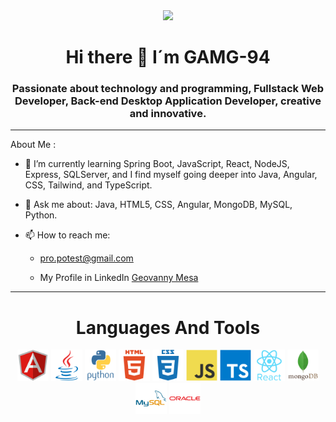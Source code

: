 <div id="header" align="center">
    <img src="https://media.giphy.com/media/ko7twHhomhk8E/giphy.gif" width="400">
    <h1 align="center">Hi there 👋 I´m GAMG-94</h1>
    <h3 align="center" font-size="20">Passionate about technology and programming, Fullstack Web Developer, Back-end Desktop Application Developer, creative and innovative.</h3>
</div>


---


About Me :


- 🌱 I’m currently learning Spring Boot, JavaScript, React, NodeJS, Express, SQLServer, and I find myself going deeper into Java, Angular, CSS, Tailwind, and TypeScript.

- 💬 Ask me about: Java, HTML5, CSS, Angular, MongoDB, MySQL, Python.

- 📫 How to reach me: 

    - pro.potest@gmail.com

    - My Profile in LinkedIn [Geovanny Mesa](https://www.linkedin.com/in/geovanny-mesa-6129b31a6/)

---

<div id="Tools" align="center">
    <h1 align="center">Languages And Tools</h1>
    <div>
        <img src="https://github.com/devicons/devicon/blob/master/icons/angularjs/angularjs-original.svg" title="Angular" alt="Angular" width="50" height="50">
        <img src="https://github.com/devicons/devicon/blob/master/icons/java/java-original.svg" title="Java" alt="Java" width="50" height="50">
        <img src="https://github.com/devicons/devicon/blob/master/icons/python/python-original-wordmark.svg" title="Python" alt="Python" width="50" height="50">
        <img src="https://github.com/devicons/devicon/blob/master/icons/html5/html5-plain-wordmark.svg" title="HTML" alt="HTML" width="50" height="50">
        <img src="https://github.com/devicons/devicon/blob/master/icons/css3/css3-plain-wordmark.svg" title="CSS" alt="CSS" width="50" height="50">
        <img src="https://github.com/devicons/devicon/blob/master/icons/javascript/javascript-original.svg" title="JavaScript" alt="JavaScript" width="50" height="50">
        <img src="https://github.com/devicons/devicon/blob/master/icons/typescript/typescript-original.svg" title="TypeScript" alt="TypeScript" width="50" height="50">
        <img src="https://github.com/devicons/devicon/blob/master/icons/react/react-original-wordmark.svg" title="React" alt="React" width="50" height="50">
        <img src="https://github.com/devicons/devicon/blob/master/icons/mongodb/mongodb-original-wordmark.svg" title="MongoDB" alt="MongoDB" width="50" height="50">
        <img src="https://github.com/devicons/devicon/blob/master/icons/mysql/mysql-original-wordmark.svg" title="MySQL" alt="MySQL" width="50" height="50">
        <img src="https://github.com/devicons/devicon/blob/master/icons/oracle/oracle-original.svg" title="Oracle SQL Developer" alt="Oracle SQL Developer" width="50" height="50">
    </div>
</div>
